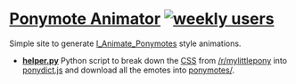 [Ponymote Animator](http://johntoopublic.github.io/ponymote-animator) [![weekly users](https://analytics-badge.appspot.com/badge/UA-50859182-1.svg)](https://analytics-badge.appspot.com/)
===================

Simple site to generate [I_Animate_Ponymotes](http://reddit.com/u/I_Animate_Ponymotes) style animations.

 - **[helper.py](/helper.py)** Python script to break down the [CSS](http://d.thumbs.redditmedia.com/H7cJYzEPFntnNZFu.css) from [/r/mylittlepony](http://reddit.com/r/mylittlepony) into [ponydict.js](/ponydict.js) and download all the emotes into [ponymotes/](/ponymotes).
